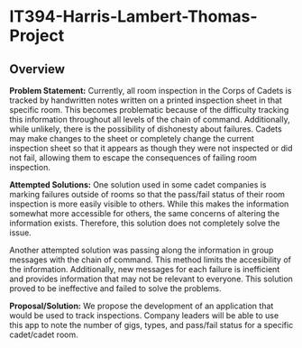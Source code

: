 # IT394-Harris-Lambert-Thomas-Project

## Overview

**Problem Statement:**
Currently, all room inspection in the Corps of Cadets is tracked by handwritten notes written on a printed inspection sheet in that specific room.
This becomes problematic because of the difficulty tracking this information throughout all levels of the chain of command. Additionally, while unlikely,
there is the possibility of dishonesty about failures. Cadets may make changes to the sheet or completely change the current inspection sheet so that
it appears as though they were not inspected or did not fail, allowing them to escape the consequences of failing room inspection.

**Attempted Solutions:**
One solution used in some cadet companies is marking failures outside of rooms so that the pass/fail status of their room inspection is more easily
visible to others. While this makes the information somewhat more accessible for others, the same concerns of altering the information exists. 
Therefore, this solution does not completely solve the issue.

Another attempted solution was passing along the information in group messages with the chain of command. This method limits the accesibility of the
information. Additionally, new messages for each failure is inefficient and provides information that may not be relevant to everyone.
This solution proved to be ineffective and failed to solve the problems.

**Proposal/Solution:**
We propose the development of an application that would be used to track inspections. Company leaders will be able to use this app to note the number
of gigs, types, and pass/fail status for a specific cadet/cadet room. 
